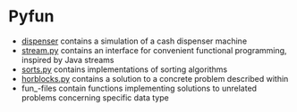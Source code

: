 # Pyfun
* [dispenser](https://github.com/samikoz/pyfun/tree/master/dispenser) 
contains a simulation of a cash dispenser machine
* [stream.py](https://github.com/samikoz/pyfun/blob/master/stream.py) 
contains an interface for convenient functional programming,
inspired by Java streams
* [sorts.py](https://github.com/samikoz/pyfun/blob/master/sorts.py) 
contains implementations of sorting algorithms
* [horblocks.py](https://github.com/samikoz/pyfun/blob/master/horblocks.py) 
contains a solution to a concrete problem described within
* fun_-files contain functions implementing solutions to
unrelated problems concerning specific data type

